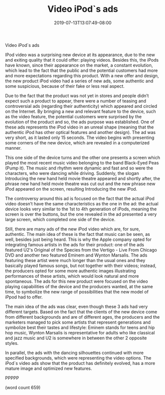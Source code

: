 ﻿---
title: "Video iPod`s ads"
date: 2019-07-13T13:07:49-08:00
description: "Ipod-Video Tips for Web Success"
featured_image: "/images/Ipod-Video.jpg"
tags: ["Ipod Video"]
---

Video iPod`s ads

	
IPod video was a surprising new device at its appearance, due to the new and exiting quality that it could offer: playing videos. Besides this, the iPods have known, since their appearance on the market, a constant evolution, which lead to the fact that the public and the potential customers had more and more expectations regarding this product. With a new offer and design, the new product iPod video had a series of new ads, some authentic and some suspicious, because of their fake or less real aspect. 	
	
Due to the fact that the product was not yet in stores and people didn’t expect such a product to appear, there were a number of teasing and controversial ads (regarding their authenticity) which appeared and circled on the Internet. By bringing a new and relevant feature to the device, such as the video feature, the potential customers were surprised by the evolution of the product and so, the ads purpose was established. One of these ads represents the iPod video in an unreal shape (meaning that the authentic iPod has other optical features and another design). The ad was very short, as it lasted only 15 seconds. The video begins with presenting some corners of the new device, which are revealed in a computerized manner. 

This one side of the device turns and the other one presents a screen which played the most recent music video belonging to the band Black-Eyed Peas (Pump it). The music and rhythm were dynamic and fast and so were the characters, who were dancing while driving. Suddenly, the slogan Introducing the new hand held movie theatre appeared and shortly after, the phrase new hand held movie theatre was cut out and the new phrase new iPod appeared on the screen, resulting Introducing the new iPod. 

The controversy around this ad is focused on the fact that the actual iPod video doesn’t have the same characteristics as the one in the ad: the actual device looks very similar to the 1st to 4th generation of iPods, meaning the screen is over the buttons, but the one revealed in the ad presented a very large screen, which completed one side of the device. 
	
Still, there are many ads of the new iPod video which are, for sure, authentic. The main idea of these is the fact that music can be seen, as well, besides just being heard. This is why the Apple company opted for integrating famous artists in the ads for their product: one of the ads featured U2's Original of the Species from the Vertigo - Live From Chicago DVD and another two featured Eminem and Wynton Marsalis. The ads featuring these artist were much longer than the usual ones and they basically played famous songs, but not together with their videos; instead, the producers opted for some more authentic images illustrating performances of these artists, which would look natural and more spontaneous. The ads for this new product were focused on the video playing capabilities of the device and the producers wanted, at the same time, to symbolize the new range of possibilities that the new model of iPpod had to offer. 

The main idea of the ads was clear, even though these 3 ads had very different targets. Based on the fact that the clients of the new device come from different backgrounds and are of different ages, the producers and the marketers managed to pick some artists that represent generations and symbolize best their tastes and lifestyle: Eminem stands for teens and hip hop music, Wynton Marsalis is representative for adults who like classical and jazz music and U2 is somewhere in between the other 2 opposite styles. 
	
In parallel, the ads with the dancing silhouettes continued with more specified backgrounds, which were representing the video options. The iPod`s video ads show that the product has definitely evolved, has a more mature image and optimized new features. 
	 
PPPPP

(word count 659)

